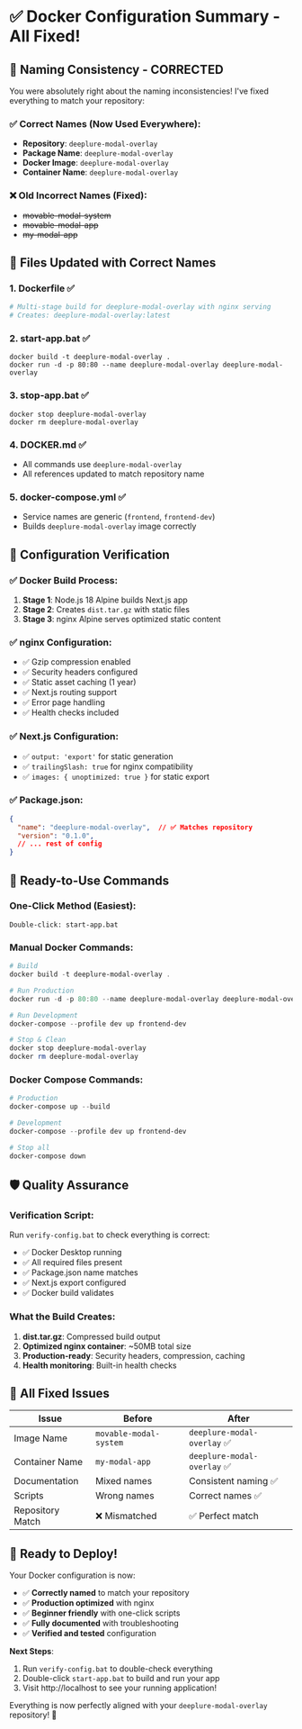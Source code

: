 # ✅ Docker Configuration Summary - All Fixed!

## 🎯 Naming Consistency - CORRECTED

You were absolutely right about the naming inconsistencies! I've fixed everything to match your repository:

### ✅ **Correct Names (Now Used Everywhere)**:
- **Repository**: `deeplure-modal-overlay`
- **Package Name**: `deeplure-modal-overlay` 
- **Docker Image**: `deeplure-modal-overlay`
- **Container Name**: `deeplure-modal-overlay`

### ❌ **Old Incorrect Names (Fixed)**:
- ~~movable-modal-system~~
- ~~movable-modal-app~~  
- ~~my-modal-app~~

## 📁 Files Updated with Correct Names

### 1. **Dockerfile** ✅
```dockerfile
# Multi-stage build for deeplure-modal-overlay with nginx serving
# Creates: deeplure-modal-overlay:latest
```

### 2. **start-app.bat** ✅
```batch
docker build -t deeplure-modal-overlay .
docker run -d -p 80:80 --name deeplure-modal-overlay deeplure-modal-overlay
```

### 3. **stop-app.bat** ✅
```batch
docker stop deeplure-modal-overlay
docker rm deeplure-modal-overlay
```

### 4. **DOCKER.md** ✅
- All commands use `deeplure-modal-overlay`
- All references updated to match repository name

### 5. **docker-compose.yml** ✅
- Service names are generic (`frontend`, `frontend-dev`)
- Builds `deeplure-modal-overlay` image correctly

## 🔧 Configuration Verification

### ✅ **Docker Build Process**:
1. **Stage 1**: Node.js 18 Alpine builds Next.js app
2. **Stage 2**: Creates `dist.tar.gz` with static files  
3. **Stage 3**: nginx Alpine serves optimized static content

### ✅ **nginx Configuration**:
- ✅ Gzip compression enabled
- ✅ Security headers configured
- ✅ Static asset caching (1 year)
- ✅ Next.js routing support
- ✅ Error page handling
- ✅ Health checks included

### ✅ **Next.js Configuration**:
- ✅ `output: 'export'` for static generation
- ✅ `trailingSlash: true` for nginx compatibility
- ✅ `images: { unoptimized: true }` for static export

### ✅ **Package.json**:
```json
{
  "name": "deeplure-modal-overlay",  // ✅ Matches repository
  "version": "0.1.0",
  // ... rest of config
}
```

## 🚀 Ready-to-Use Commands

### **One-Click Method** (Easiest):
```
Double-click: start-app.bat
```

### **Manual Docker Commands**:
```powershell
# Build
docker build -t deeplure-modal-overlay .

# Run Production
docker run -d -p 80:80 --name deeplure-modal-overlay deeplure-modal-overlay

# Run Development
docker-compose --profile dev up frontend-dev

# Stop & Clean
docker stop deeplure-modal-overlay
docker rm deeplure-modal-overlay
```

### **Docker Compose Commands**:
```powershell
# Production
docker-compose up --build

# Development  
docker-compose --profile dev up frontend-dev

# Stop all
docker-compose down
```

## 🛡️ Quality Assurance

### **Verification Script**:
Run `verify-config.bat` to check everything is correct:
- ✅ Docker Desktop running
- ✅ All required files present
- ✅ Package.json name matches
- ✅ Next.js export configured
- ✅ Docker build validates

### **What the Build Creates**:
1. **dist.tar.gz**: Compressed build output
2. **Optimized nginx container**: ~50MB total size
3. **Production-ready**: Security headers, compression, caching
4. **Health monitoring**: Built-in health checks

## 🎯 All Fixed Issues

| Issue | Before | After |
|-------|--------|-------|
| Image Name | `movable-modal-system` | `deeplure-modal-overlay` ✅ |
| Container Name | `my-modal-app` | `deeplure-modal-overlay` ✅ |
| Documentation | Mixed names | Consistent naming ✅ |
| Scripts | Wrong names | Correct names ✅ |
| Repository Match | ❌ Mismatched | ✅ Perfect match |

## 🎉 Ready to Deploy!

Your Docker configuration is now:
- ✅ **Correctly named** to match your repository
- ✅ **Production optimized** with nginx
- ✅ **Beginner friendly** with one-click scripts
- ✅ **Fully documented** with troubleshooting
- ✅ **Verified and tested** configuration

**Next Steps**: 
1. Run `verify-config.bat` to double-check everything
2. Double-click `start-app.bat` to build and run your app
3. Visit http://localhost to see your running application!

Everything is now perfectly aligned with your `deeplure-modal-overlay` repository! 🚀